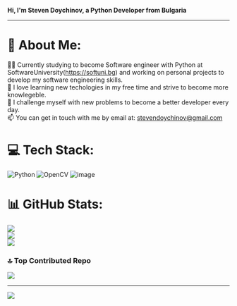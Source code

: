 **Hi, I'm Steven Doychinov, a Python Developer from Bulgaria**
_______________________________________________________________

# 💫 About Me:
👨‍🎓	Currently studying to become Software engineer with Python at SoftwareUniversity(https://softuni.bg) and working on personal projects to develop my software engineering skills.<br>📖	I love learning new techologies in my free time and strive to become more knowlegeble.<br>💬	I challenge myself with new problems to become a better developer every day.<br>
📫 You can get in touch with me by email at: stevendoychinov@gmail.com
 

# 💻 Tech Stack:
![Python](https://img.shields.io/badge/python-3670A0?style=for-the-badge&logo=python&logoColor=ffdd54) ![OpenCV](https://img.shields.io/badge/opencv-%23white.svg?style=for-the-badge&logo=opencv&logoColor=white)
![image](https://github.com/steve-doych/steve-doych/assets/160766550/aca3e51c-417b-4089-8024-7faffc8233ee)

# 📊 GitHub Stats:
![](https://github-readme-stats.vercel.app/api?username=steve-doych&theme=highcontrast&hide_border=false&include_all_commits=false&count_private=false)<br/>
![](https://github-readme-streak-stats.herokuapp.com/?user=steve-doych&theme=highcontrast&hide_border=false)<br/>
![](https://github-readme-stats.vercel.app/api/top-langs/?username=steve-doych&theme=highcontrast&hide_border=false&include_all_commits=false&count_private=false&layout=compact)


### 🔝 Top Contributed Repo
![](https://github-contributor-stats.vercel.app/api?username=steve-doych&limit=5&theme=dark&combine_all_yearly_contributions=true)

---
[![](https://visitcount.itsvg.in/api?id=steve-doych&icon=0&color=0)](https://visitcount.itsvg.in)
